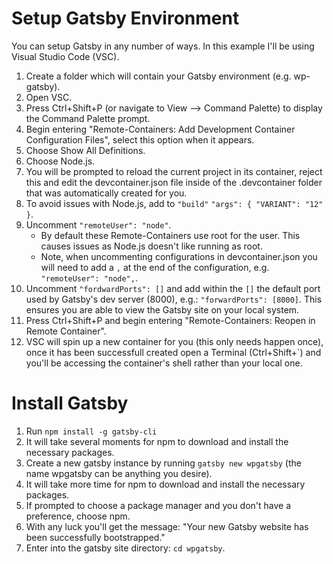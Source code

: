 # Setup Gatsby Environment 
You can setup Gatsby in any number of ways. In this example I'll be using Visual Studio Code (VSC).

1. Create a folder which will contain your Gatsby environment (e.g. wp-gatsby).
2. Open VSC.
3. Press Ctrl+Shift+P (or navigate to View --> Command Palette) to display the Command Palette prompt.
4. Begin entering "Remote-Containers: Add Development Container Configuration Files", select this option when it appears.
5. Choose Show All Definitions.
6. Choose Node.js.
7. You will be prompted to reload the current project in its container, reject this and edit the devcontainer.json file inside of the .devcontainer folder that was automatically created for you.
8. To avoid issues with Node.js, add to `"build"` `"args": { "VARIANT": "12" }`.
9. Uncomment `"remoteUser": "node"`.
    - By default these Remote-Containers use root for the user. This causes issues as Node.js doesn't like running as root.
    - Note, when uncommenting configurations in devcontainer.json you will need to add a `,` at the end of the configuration, e.g. `"remoteUser": "node",`.
10. Uncomment `"fordwardPorts": []` and add within the `[]` the default port used by Gatsby's dev server (8000), e.g.: `"forwardPorts": [8000]`. This ensures you are able to view the Gatsby site on your local system.    
11. Press Ctrl+Shift+P and begin entering "Remote-Containers: Reopen in Remote Container".
12. VSC will spin up a new container for you (this only needs happen once), once it has been successfull created open a Terminal (Ctrl+Shift+\`) and you'll be accessing the container's shell rather than your local one.

# Install Gatsby
1. Run `npm install -g gatsby-cli`
2. It will take several moments for npm to download and install the necessary packages.
2. Create a new gatsby instance by running `gatsby new wpgatsby` (the name wpgatsby can be anything you desire).
3. It will take more time for npm to download and install the necessary packages.
4. If prompted to choose a package manager and you don't have a preference, choose npm.
5. With any luck you'll get the message: "Your new Gatsby website has been successfully bootstrapped."
6. Enter into the gatsby site directory: `cd wpgatsby`.
